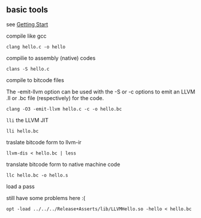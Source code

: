 
## basic tools ##

see [Getting Start](http://llvm.org/docs/GettingStarted.html)

compile like gcc

    clang hello.c -o hello



compilie to assembly (native) codes

    clans -S hello.c




compile to bitcode files

The -emit-llvm option can be used with the -S or -c options to emit an LLVM .ll or .bc file (respectively) for the code.

    clang -O3 -emit-llvm hello.c -c -o hello.bc




`lli` the LLVM JIT

    lli hello.bc




traslate bitcode form to llvm-ir

    llvm-dis < hello.bc | less




translate bitcode form to native machine code

    llc hello.bc -o hello.s



load a pass

still have some problems here :(


    opt -load ../../../Release+Asserts/lib/LLVMHello.so -hello < hello.bc
